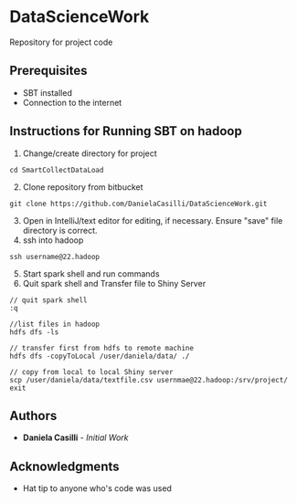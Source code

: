 # DataScienceWork

Repository for project code

## Prerequisites

* SBT installed
* Connection to the internet

## Instructions for Running SBT on hadoop

1. Change/create directory for project
```
cd SmartCollectDataLoad
```
2. Clone repository from bitbucket
```
git clone https://github.com/DanielaCasilli/DataScienceWork.git
```
3. Open in IntelliJ/text editor for editing, if necessary. Ensure "save" file directory is correct.
4. ssh into hadoop
```
ssh username@22.hadoop
```
5. Start spark shell and run commands
6. Quit spark shell and Transfer file to Shiny Server
```
// quit spark shell
:q

//list files in hadoop
hdfs dfs -ls

// transfer first from hdfs to remote machine
hdfs dfs -copyToLocal /user/daniela/data/ ./

// copy from local to local Shiny server
scp /user/daniela/data/textfile.csv usernmae@22.hadoop:/srv/project/
exit
```

## Authors

* **Daniela Casilli** - *Initial Work*


## Acknowledgments
* Hat tip to anyone who's code was used

